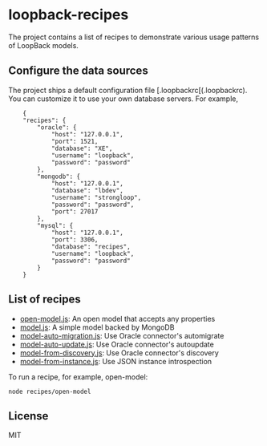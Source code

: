 # loopback-recipes

The project contains a list of recipes to demonstrate various usage patterns of LoopBack models.

## Configure the data sources

The project ships a default configuration file [.loopbackrc[(.loopbackrc). You can customize it to use your own
database servers. For example,

        {
        "recipes": {
            "oracle": {
                "host": "127.0.0.1",
                "port": 1521,
                "database": "XE",
                "username": "loopback",
                "password": "password"
            },
            "mongodb": {
                "host": "127.0.0.1",
                "database": "lbdev",
                "username": "strongloop",
                "password": "password",
                "port": 27017
            },
            "mysql": {
                "host": "127.0.0.1",
                "port": 3306,
                "database": "recipes",
                "username": "loopback",
                "password": "password"
            }
        }

## List of recipes

- [open-model.js](recipes/open-model.js): An open model that accepts any properties
- [model.js](recipes/model.js): A simple model backed by MongoDB
- [model-auto-migration.js](recipes/model-auto-migration.js): Use Oracle connector's automigrate
- [model-auto-update.js](recipes/model-auto-update.js): Use Oracle connector's autoupdate
- [model-from-discovery.js](recipes/model-from-discovery.js): Use Oracle connector's discovery
- [model-from-instance.js](recipes/model-from-instance.js): Use JSON instance introspection

To run a recipe, for example, open-model:

    node recipes/open-model

## License
MIT




